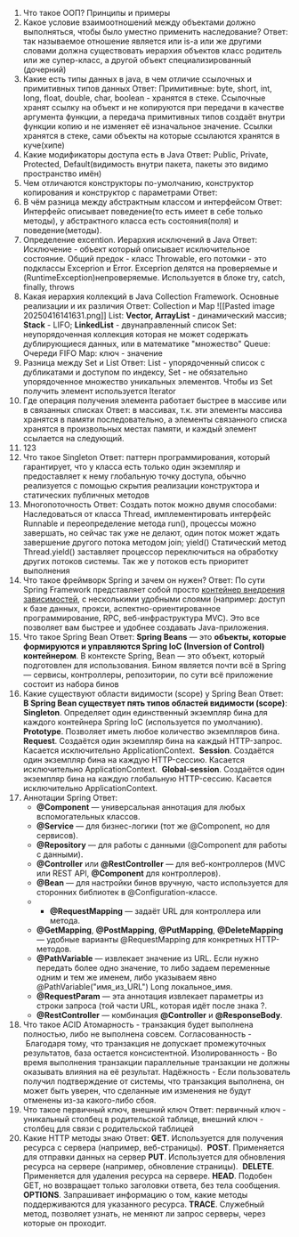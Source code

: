 1. Что такое ООП? Принципы и примеры
2. Какое условие взаимоотношений между объектами должно выполняться, чтобы было уместно применить наследование?
	Ответ: так называемое отношение является или is-a или же другими словами должна существовать иерархия объектов класс родитель или же супер-класс, а другой объект специализированный (дочерний)  
3. Какие есть типы данных в java, в чем отличие ссылочных и примитивных типов данных
	Ответ: Примитивные: byte, short, int, long, float, double, char, boolean - хранятся в стеке. Ссылочные хранят ссылку на объект и не копируются при передачи в качестве аргумента функции, а передача примитивных типов создаёт внутри функции копию и не изменяет её изначальное значение. Ссылки хранятся в стеке, сами объекты на которые ссылаются хранятся в куче(хипе)  
4. Какие модификаторы доступа есть в Java
	Ответ: Public, Private, Protected, Default(видимость внутри пакета, пакеты это видимо пространство имён)
5. Чем отличаются конструкторы по-умолчанию, конструктор копирования и конструктор с параметрами
	Ответ: 
6. В чём разница между абстрактным классом и интерфейсом
	Ответ: Интерфейс описывает поведение(то есть имеет в себе только методы), у абстрактного класса есть состояния(поля) и поведение(методы). 
7. Определение excention. Иерархия исключений в Java
	 Ответ: Исключение - объект который описывает исключительное состояние. Общий предок - класс Throwable, его потомки - это подклассы Exceprion и Error. Exceprion делятся на проверяемые и (RuntimeException)непроверяемые. Используется в блоке try, catch, finally, throws
8. Какая иерархия коллекций в Java Collection Framework. Основные реализации и их различия 
	 Ответ: Collection и Map
	 ![[Pasted image 20250416141631.png]]
	 List: **Vector, ArrayList** - динамический массив;	 **Stack** - LIFO;	 **LinkedList** - двунаправленный список
	 Set: неупорядоченная коллекция которая не может содержать дублирующиеся данных, или в математике "множество"
	 Queue: Очереди FIFO 
	 Map: ключ - значение
9. Разница между Set и List
	 Ответ: List - упорядоченный список с дубликатами и доступом по индексу, Set - не обязательно упорядоченное множество уникальных элементов. Чтобы из Set получить элемент используется Iterator
10. Где операция получения элемента работает быстрее в массиве или в связанных списках
	 Ответ: в массивах, т.к. эти элементы массива хранятся в памяти последовательно, а элементы связанного списка хранятся в произвольных местах памяти, и каждый элемент ссылается на следующий. 
11. 123
12. Что такое Singleton
	 Ответ: паттерн программирования, который гарантирует, что у класса есть только один экземпляр и предоставляет к нему глобальную точку доступа, обычно реализуется с помощью скрытия реализации конструктора и статических публичных методов 
13. Многопоточность 
	 Ответ: Создать поток можно двумя способами: Наследоваться от класса Thread, имплементировать интерфейс Runnable и переопределение метода run(), процессы можно завершать, но сейчас так уже не делают, один поток может ждать завершение другого потока методом join; yield() Статический метод Thread.yield() заставляет процессор переключиться на обработку других потоков системы. Так же у потоков есть приоритет выполнения 
14. Что такое фреймворк Spring и зачем он нужен?
	 Ответ: По сути Spring Framework представляет собой просто [контейнер внедрения зависимостей](https://en.wikipedia.org/wiki/Dependency_injection), с несколькими удобными слоями (например: доступ к базе данных, прокси, аспектно-ориентированное программирование, RPC, веб-инфраструктура MVC). Это все позволяет вам быстрее и удобнее создавать Java-приложения.
15. Что такое Spring Bean
	 Ответ: **Spring Beans** — это **объекты, которые формируются и управляются Spring IoC (Inversion of Control) контейнером**. В контексте Spring, Bean — это объект, который подготовлен для использования. Бином является почти всё в Spring — сервисы, контроллеры, репозитории, по сути всё приложение состоит из набора бинов
16. Какие существуют области видимости (scope) у Spring Bean
	 Ответ: **В Spring Bean существует пять типов областей видимости (scope)**:
	 **Singleton**. Определяет один единственный экземпляр бина для каждого контейнера Spring IoC (используется по умолчанию).
	 **Prototype**. Позволяет иметь любое количество экземпляров бина.
	 **Request**. Создаётся один экземпляр бина на каждый HTTP-запрос. Касается исключительно ApplicationContext. 
	 **Session**. Создаётся один экземпляр бина на каждую HTTP-сессию. Касается исключительно ApplicationContext. 
	 **Global-session**. Создаётся один экземпляр бина на каждую глобальную HTTP-сессию. Касается исключительно ApplicationContext.
17. Аннотации Spring
	 Ответ: 
	- **@Component** — универсальная аннотация для любых вспомогательных классов.
	- **@Service** — для бизнес-логики (тот же @Component, но для сервисов).
	- **@Repository** — для работы с данными (@Component для работы с данными).
	- **@Controller** или **@RestController** — для веб-контроллеров (MVC или REST API, **@Component** для контроллеров).
	- **@Bean** — для настройки бинов вручную, часто используется для сторонних библиотек в @Configuration-классе.
	- - **@RequestMapping** — задаёт URL для контроллера или метода.
    - **@GetMapping**, **@PostMapping**, **@PutMapping**, **@DeleteMapping** — удобные варианты @RequestMapping для конкретных HTTP-методов.
    - **@PathVariable** — извлекает значение из URL. Если нужно передать более одно значение, то либо задаем переменные одним и тем же именем, либо указываем явно @PathVariable("имя_из_URL") Long локальное_имя.
    - **@RequestParam** — эта аннотация извлекает параметры из строки запроса (той части URL, которая идёт после знака ?.
    - **@RestController** — комбинация **@Controller** и **@ResponseBody**.
18. Что такое ACID
	 Атомарность - транзакция будет выполнена полностью, либо не выполнена совсем.
	 Согласованность -  Благодаря тому, что транзакция не допускает промежуточных результатов, база остается консистентной.
	 Изолированность - Во время выполнения транзакции параллельные транзакции не должны оказывать влияния на её результат.
	 Надёжность - Если пользователь получил подтверждение от системы, что транзакция выполнена, он может быть уверен, что сделанные им изменения не будут отменены из-за какого-либо сбоя.
19. Что такое первичный ключ, внешний ключ
	 Ответ: первичный ключ - уникальный столбец в родительской таблице, внешний ключ - столбец для связи с родительской таблицей
20. Какие HTTP методы знаю
	 Ответ: 
	**GET**. Используется для получения ресурса с сервера (например, веб-страницы). 
	**POST**. Применяется для отправки данных на сервер
	**PUT**. Используется для обновления ресурса на сервере (например, обновление страницы). 
	**DELETE**. Применяется для удаления ресурса на сервере.
	**HEAD**. Подобен GET, но возвращает только заголовки ответа, без тела сообщения.
	**OPTIONS**. Запрашивает информацию о том, какие методы поддерживаются для указанного ресурса.
	**TRACE**. Служебный метод, позволяет узнать, не меняют ли запрос серверы, через которые он проходит.